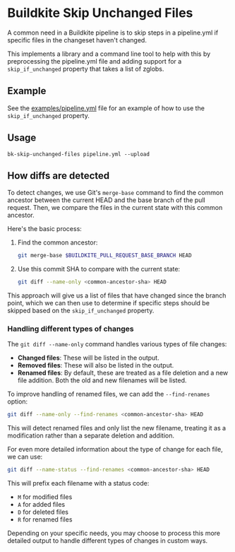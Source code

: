 # Buildkite Skip Unchanged Files

A common need in a Buildkite pipeline is to skip steps in a pipeline.yml if specific files in the changeset haven't changed.

This implements a library and a command line tool to help with this by preprocessing the pipeline.yml file and adding support for a `skip_if_unchanged` property that takes a list of zglobs.

## Example

See the [examples/pipeline.yml](examples/pipeline.yml) file for an example of how to use the `skip_if_unchanged` property.

## Usage

```
bk-skip-unchanged-files pipeline.yml --upload
```

## How diffs are detected

To detect changes, we use Git's `merge-base` command to find the common ancestor between the current HEAD and the base branch of the pull request. Then, we compare the files in the current state with this common ancestor.

Here's the basic process:

1. Find the common ancestor:
   ```bash
   git merge-base $BUILDKITE_PULL_REQUEST_BASE_BRANCH HEAD
   ```

2. Use this commit SHA to compare with the current state:
   ```bash
   git diff --name-only <common-ancestor-sha> HEAD
   ```

This approach will give us a list of files that have changed since the branch point, which we can then use to determine if specific steps should be skipped based on the `skip_if_unchanged` property.

### Handling different types of changes

The `git diff --name-only` command handles various types of file changes:

- **Changed files**: These will be listed in the output.
- **Removed files**: These will also be listed in the output.
- **Renamed files**: By default, these are treated as a file deletion and a new file addition. Both the old and new filenames will be listed.

To improve handling of renamed files, we can add the `--find-renames` option:

```bash
git diff --name-only --find-renames <common-ancestor-sha> HEAD
```

This will detect renamed files and only list the new filename, treating it as a modification rather than a separate deletion and addition.

For even more detailed information about the type of change for each file, we can use:

```bash
git diff --name-status --find-renames <common-ancestor-sha> HEAD
```

This will prefix each filename with a status code:
- `M` for modified files
- `A` for added files
- `D` for deleted files
- `R` for renamed files

Depending on your specific needs, you may choose to process this more detailed output to handle different types of changes in custom ways.
